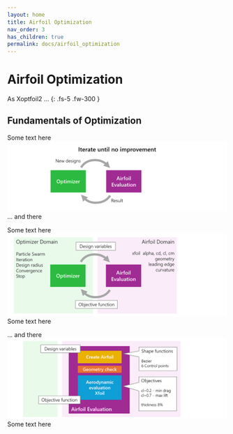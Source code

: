 ```yaml
---
layout: home
title: Airfoil Optimization 
nav_order: 3
has_children: true
permalink: docs/airfoil_optimization
---
```


# Airfoil Optimization  

As Xoptfoil2 ... 
{: .fs-5 .fw-300 }

## Fundamentals of Optimization
Some text here
![Bascis 1](../images/optimization_basics_1.png)
... and there 

Some text here
![Bascis 2](../images/optimization_basics_2.png)
Some text here

... and there 
![Bascis 3](../images/optimization_basics_3.png)
Some text here
